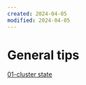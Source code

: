 ```yaml
---
created: 2024-04-05
modified: 2024-04-05
---
```

# General tips

[01-cluster state](./docs/01-cluster-state-questions.md)
